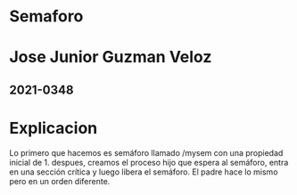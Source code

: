 # Semaforo

# Jose Junior Guzman Veloz 
## 2021-0348

# Explicacion

Lo primero que hacemos es semáforo llamado /mysem con una propiedad inicial de  1. despues, creamos el proceso hijo que espera al semáforo, 
entra en una sección crítica y luego libera el semáforo. El padre hace lo mismo pero en un orden diferente.
